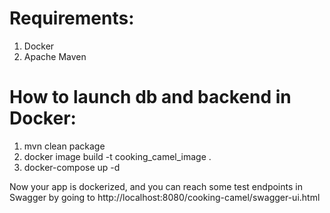# Requirements:
1. Docker
2. Apache Maven

# How to launch db and backend in Docker:
1. mvn clean package
2. docker image build -t cooking_camel_image .
3. docker-compose up -d

Now your app is dockerized, and you can reach some test endpoints in Swagger by going to http://localhost:8080/cooking-camel/swagger-ui.html